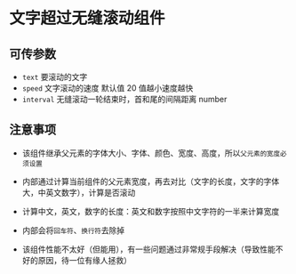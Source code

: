 <!--
 * @Author: 西南开发二组蒋治坤 jiangzhikun@uino.com
 * @Date: 2022-11-03 10:58:17
 * @LastEditors: 西南开发二组蒋治坤 jiangzhikun@uino.com
 * @LastEditTime: 2022-11-04 11:48:03
 * @FilePath: \vue-carousel-slot\README.md
 * @Description: 这是默认设置,请设置`customMade`, 打开koroFileHeader查看配置 进行设置: https://github.com/OBKoro1/koro1FileHeader/wiki/%E9%85%8D%E7%BD%AE
-->

# 文字超过无缝滚动组件

## 可传参数

- `text` 要滚动的文字
- `speed` 文字滚动的速度 默认值 20 值越小速度越快
- `interval` 无缝滚动一轮结束时，首和尾的间隔距离 number

## 注意事项

- 该组件继承父元素的字体大小、字体、颜色、宽度、高度，所以`父元素的宽度必须设置`

- 内部通过计算当前组件的父元素宽度，再去对比（文字的长度，文字的字体大，中英文数字），计算是否滚动

- 计算中文，英文，数字的长度：英文和数字按照中文字符的一半来计算宽度

- 内部会将`回车符`、`换行符`去除掉

- 该组件性能不太好（但能用），有一些问题通过非常规手段解决（导致性能不好的原因，待一位有缘人拯救）
